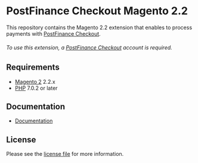 # PostFinance Checkout Magento 2.2
This repository contains the Magento 2.2 extension that enables to process payments with [PostFinance Checkout](https://www.postfinance.ch/).

###### To use this extension, a [PostFinance Checkout](https://www.postfinance.ch/) account is required.

## Requirements

* [Magento 2](https://magento.com/) 2.2.x
* [PHP](http://php.net/) 7.0.2 or later

## Documentation

* [Documentation](https://plugin-documentation.postfinance-checkout.ch/pfpayments/magento-2.2/1.0.33/docs/en/documentation.html)

## License

Please see the [license file](https://github.com/pfpayments/magento-2.2/blob/1.0.33/LICENSE) for more information.